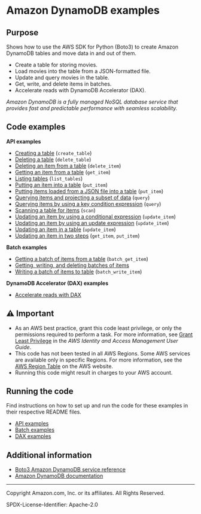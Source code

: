 # Amazon DynamoDB examples

## Purpose

Shows how to use the AWS SDK for Python (Boto3) to create Amazon DynamoDB 
tables and move data in and out of them.
 
* Create a table for storing movies.
* Load movies into the table from a JSON-formatted file.
* Update and query movies in the table.
* Get, write, and delete items in batches.
* Accelerate reads with DynamoDB Accelerator (DAX).

*Amazon DynamoDB is a fully managed NoSQL database service that provides fast and 
predictable performance with seamless scalability.*

## Code examples

**API examples**

* [Creating a table](https://github.com/awsdocs/aws-doc-sdk-examples/blob/master/python/example_code/dynamodb/GettingStarted/MoviesCreateTable.py)
(`create_table`)
* [Deleting a table](https://github.com/awsdocs/aws-doc-sdk-examples/blob/master/python/example_code/dynamodb/GettingStarted/MoviesDeleteTable.py)
(`delete_table`)
* [Deleting an item from a table](https://github.com/awsdocs/aws-doc-sdk-examples/blob/master/python/example_code/dynamodb/GettingStarted/MoviesItemOps06.py)
(`delete_item`)
* [Getting an item from a table](https://github.com/awsdocs/aws-doc-sdk-examples/blob/master/python/example_code/dynamodb/GettingStarted/MoviesItemOps02.py)
(`get_item`)
* [Listing tables](https://github.com/awsdocs/aws-doc-sdk-examples/blob/master/python/example_code/dynamodb/GettingStarted/MoviesListTables.py)
(`list_tables`)
* [Putting an item into a table](https://github.com/awsdocs/aws-doc-sdk-examples/blob/master/python/example_code/dynamodb/GettingStarted/MoviesItemOps01.py)
(`put_item`)
* [Putting items loaded from a JSON file into a table](https://github.com/awsdocs/aws-doc-sdk-examples/blob/master/python/example_code/dynamodb/GettingStarted/MoviesLoadData.py)
(`put_item`)
* [Querying items and projecting a subset of data](https://github.com/awsdocs/aws-doc-sdk-examples/blob/master/python/example_code/dynamodb/GettingStarted/MoviesQuery02.py)
(`query`)
* [Querying items by using a key condition expression](https://github.com/awsdocs/aws-doc-sdk-examples/blob/master/python/example_code/dynamodb/GettingStarted/MoviesQuery01.py)
(`query`)
* [Scanning a table for items](https://github.com/awsdocs/aws-doc-sdk-examples/blob/master/python/example_code/dynamodb/GettingStarted/MoviesScan.py)
(`scan`)
* [Updating an item by using a conditional expression](https://github.com/awsdocs/aws-doc-sdk-examples/blob/master/python/example_code/dynamodb/GettingStarted/MoviesItemOps05.py)
(`update_item`)
* [Updating an item by using an update expression](https://github.com/awsdocs/aws-doc-sdk-examples/blob/master/python/example_code/dynamodb/GettingStarted/MoviesItemOps04.py)
(`update_item`)
* [Updating an item in a table](https://github.com/awsdocs/aws-doc-sdk-examples/blob/master/python/example_code/dynamodb/GettingStarted/MoviesItemOps03.py)
(`update_item`)
* [Updating an item in two steps](https://github.com/awsdocs/aws-doc-sdk-examples/blob/master/python/example_code/dynamodb/GettingStarted/MoviesItemOps03a.py)
(`get_item`, `put_item`)

**Batch examples**

* [Getting a batch of items from a table](https://github.com/awsdocs/aws-doc-sdk-examples/blob/master/python/example_code/dynamodb/batching/dynamo_batching.py)
(`batch_get_item`)
* [Getting, writing, and deleting batches of items](https://github.com/awsdocs/aws-doc-sdk-examples/blob/master/python/example_code/dynamodb/batching/dynamo_batching.py)
* [Writing a batch of items to table](https://github.com/awsdocs/aws-doc-sdk-examples/blob/master/python/example_code/dynamodb/batching/dynamo_batching.py)
(`batch_write_item`)

**DynamoDB Accelerator (DAX) examples**

* [Accelerate reads with DAX](https://github.com/awsdocs/aws-doc-sdk-examples/blob/master/python/example_code/dynamodb/TryDax)

## ⚠ Important

- As an AWS best practice, grant this code least privilege, or only the 
  permissions required to perform a task. For more information, see 
  [Grant Least Privilege](https://docs.aws.amazon.com/IAM/latest/UserGuide/best-practices.html#grant-least-privilege) 
  in the *AWS Identity and Access Management 
  User Guide*.
- This code has not been tested in all AWS Regions. Some AWS services are 
  available only in specific Regions. For more information, see the 
  [AWS Region Table](https://aws.amazon.com/about-aws/global-infrastructure/regional-product-services/)
  on the AWS website.
- Running this code might result in charges to your AWS account.

## Running the code

Find instructions on how to set up and run the code for these examples in their
respective README files.

* [API examples](https://github.com/awsdocs/aws-doc-sdk-examples/blob/master/python/example_code/dynamodb/GettingStarted/README.md)
* [Batch examples](https://github.com/awsdocs/aws-doc-sdk-examples/blob/master/python/example_code/dynamodb/batching/README.md)
* [DAX examples](https://github.com/awsdocs/aws-doc-sdk-examples/blob/master/python/example_code/dynamodb/TryDax/README.md)

## Additional information

- [Boto3 Amazon DynamoDB service reference](https://boto3.amazonaws.com/v1/documentation/api/latest/reference/services/dynamodb.html)
- [Amazon DynamoDB documentation](https://docs.aws.amazon.com/dynamodb)

---
Copyright Amazon.com, Inc. or its affiliates. All Rights Reserved.

SPDX-License-Identifier: Apache-2.0
